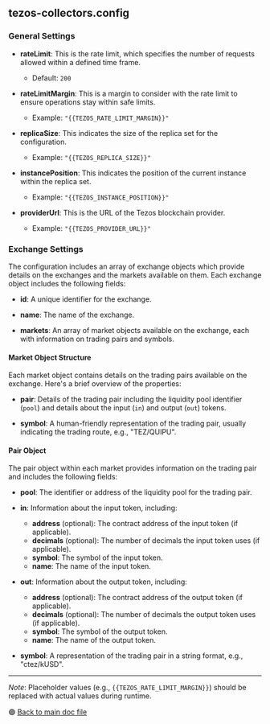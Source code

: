 ## tezos-collectors.config

### General Settings

- **rateLimit**: This is the rate limit, which specifies the number of requests allowed within a defined time frame.
  - Default: `200`
  
- **rateLimitMargin**: This is a margin to consider with the rate limit to ensure operations stay within safe limits.
  - Example: `"{{TEZOS_RATE_LIMIT_MARGIN}}"`

- **replicaSize**: This indicates the size of the replica set for the configuration.
  - Example: `"{{TEZOS_REPLICA_SIZE}}"`

- **instancePosition**: This indicates the position of the current instance within the replica set.
  - Example: `"{{TEZOS_INSTANCE_POSITION}}"`

- **providerUrl**: This is the URL of the Tezos blockchain provider.
  - Example: `"{{TEZOS_PROVIDER_URL}}"`

### Exchange Settings

The configuration includes an array of exchange objects which provide details on the exchanges and the markets available on them. Each exchange object includes the following fields:

- **id**: A unique identifier for the exchange.
  
- **name**: The name of the exchange.

- **markets**: An array of market objects available on the exchange, each with information on trading pairs and symbols.

#### Market Object Structure

Each market object contains details on the trading pairs available on the exchange. Here's a brief overview of the properties:

- **pair**: Details of the trading pair including the liquidity pool identifier (`pool`) and details about the input (`in`) and output (`out`) tokens.
  
- **symbol**: A human-friendly representation of the trading pair, usually indicating the trading route, e.g., "TEZ/QUIPU".

#### Pair Object

The pair object within each market provides information on the trading pair and includes the following fields:

- **pool**: The identifier or address of the liquidity pool for the trading pair.
  
- **in**: Information about the input token, including:
  - **address** (optional): The contract address of the input token (if applicable).
  - **decimals** (optional): The number of decimals the input token uses (if applicable).
  - **symbol**: The symbol of the input token.
  - **name**: The name of the input token.
  
- **out**: Information about the output token, including:
  - **address** (optional): The contract address of the output token (if applicable).
  - **decimals** (optional): The number of decimals the output token uses (if applicable).
  - **symbol**: The symbol of the output token.
  - **name**: The name of the output token.

- **symbol**: A representation of the trading pair in a string format, e.g., "ctez/kUSD".

---

*Note*: Placeholder values (e.g., `{{TEZOS_RATE_LIMIT_MARGIN}}`) should be replaced with actual values during runtime.



 🟣 [Back to main doc file](../../README.md)
